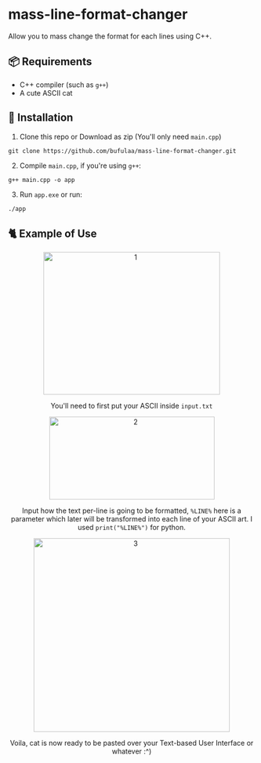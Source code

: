 # mass-line-format-changer
Allow you to mass change the format for each lines using C++.

## 📦 Requirements
- C++ compiler (such as `g++`)
- A cute ASCII cat

## 🔧 Installation
1. Clone this repo or Download as zip (You'll only need `main.cpp`)
```
git clone https://github.com/bufulaa/mass-line-format-changer.git
```

2. Compile `main.cpp`, if you're using `g++`:
```
g++ main.cpp -o app
```

3. Run `app.exe` or run:
```
./app
```

## 🐈 Example of Use
<div align="center">
<img width="360" height="291" alt="1" src="https://github.com/user-attachments/assets/ab125571-c861-4dc6-b2d5-ec2b09dd70d7" /><br>

You'll need to first put your ASCII inside `input.txt`

</div>

<div align="center">

<img width="337" height="169" alt="2" src="https://github.com/user-attachments/assets/b70a12bb-4b33-494c-8d55-674812e95fa5" />

Input how the text per-line is going to be formatted, `%LINE%` here is a parameter which later will be transformed into each line of your ASCII art. I used `print("%LINE%")` for python.
  
</div>

<div align="center">
<img width="400" height="395" alt="3" src="https://github.com/user-attachments/assets/a36d1e48-8ffc-4337-9afb-4a0ff8925b6c" /><br>

Voila, cat is now ready to be pasted over your Text-based User Interface or whatever :^)
  
</div>
